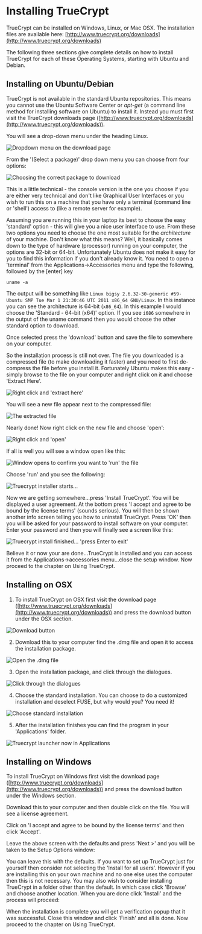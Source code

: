 
Installing TrueCrypt
====================

TrueCrypt can be installed on Windows, Linux, or Mac OSX. The installation files are available here: [http://www.truecrypt.org/downloads](http://www.truecrypt.org/downloads)

The following three sections give complete details on how to install TrueCrypt for each of these Operating Systems, starting with Ubuntu and Debian.

Installing on Ubuntu/Debian
---------------------------

TrueCrypt is not available in the standard Ubuntu repositories. This means you cannot use the Ubuntu Software Center or *apt-get* (a command line method for installing software on Ubuntu) to install it. Instead you must first visit the TrueCrypt downloads page ([http://www.truecrypt.org/downloads](http://www.truecrypt.org/downloads)).

You will see a drop-down menu under the heading Linux.

![Dropdown menu on the download page](tc_001.png)

From the '(Select a package)' drop down menu you can choose from four options:

![Choosing the correct package to download](tc_002.png)

This is a little technical - the console version is the one you choose if you are either very technical and don't like Graphical User Interfaces or you wish to run this on a machine that you have only a terminal (command line or 'shell') access to (like a remote server for example).

Assuming you are running this in your laptop its best to choose the easy 'standard' option - this will give you a nice user interface to use. From these two options you need to choose the one most suitable for the *architecture* of your machine. Don't know what this means? Well, it basically comes down to the type of hardware (processor) running on your computer, the options are 32-bit or 64-bit. Unfortunately Ubuntu does not make it easy for you to find this information if you don't already know it. You need to open a 'terminal' from the Applications->Accessories menu and type the following, followed by the [enter] key

    uname -a

The output will be something like `Linux bigsy 2.6.32-30-generic #59-Ubuntu SMP Tue Mar 1 21:30:46 UTC 2011 x86_64 GNU/Linux`. In this instance you can see the architecture is 64-bit (`x86_64`). In this example I would choose the 'Standard - 64-bit (x64)' option. If you see `i686` somewhere in the output of the uname command then you would choose the other standard option to download.

Once selected press the 'download' button and save the file to somewhere on your computer.

So the installation process is still not over. The file you downloaded is a compressed file (to make downloading it faster) and you need to first de-compress the file before you install it. Fortunately Ubuntu makes this easy - simply browse to the file on your computer and right click on it and choose 'Extract Here'.

![Right click and 'extract here'](tc_003.png)

You will see a new file appear next to the compressed file:

![The extracted file](tc_004.png)

Nearly done! Now right click on the new file and choose 'open':

![Right click and 'open'](tc_005.png)

If all is well you will see a window open like this:

![Window opens to confirm you want to 'run' the file](tc_006.png)

Choose 'run' and you see the following:

![Truecrypt installer starts...](tc_007.png)

Now we are getting somewhere...press 'Install TrueCrypt'. You will be displayed a user agreement. At the bottom press 'I accept and agree to be bound by the license terms' (sounds serious). You will then be shown another info screen telling you how to uninstall TrueCrypt. Press 'OK' then you will be asked for your password to install software on your computer. Enter your password and then you will finally see a screen like this:

![Truecrypt install finished... 'press Enter to exit'](tc_008.png)

Believe it or now your are done...TrueCrypt is installed and you can access it from the Applications->accessories menu...close the setup window. Now proceed to the chapter on Using TrueCrypt.

Installing on OSX
-----------------

 1. To install TrueCrypt on OSX first visit the download page ([http://www.truecrypt.org/downloads](http://www.truecrypt.org/downloads)) and press the download button under the OSX section.

 ![Download button](tc_009.jpg)

 2. Download this to your computer find the .dmg file and open it to access the installation package.

 ![Open the .dmg file](tc_010.jpg)

 3. Open the installation package, and click through the dialogues.

 ![Click through the dialogues](tc_011.jpg)

 4. Choose the standard installation. You can choose to do a customized installation and deselect FUSE, but why would you? You need it!

 ![Choose standard installation](tc_012.jpg)

 5. After the installation finishes you can find the program in your 'Applications' folder.

 ![Truecrypt launcher now in Applications](tc_013.jpg)

Installing on Windows
---------------------

To install TrueCrypt on Windows first visit the download page ([http://www.truecrypt.org/downloads](http://www.truecrypt.org/downloads)) and press the download button under the Windows section.

Download this to your computer and then double click on the file. You will see a license agreement.

Click on 'I accept and agree to be bound by the license terms' and then click 'Accept'.

Leave the above screen with the defaults and press 'Next >' and you will be taken to the Setup Options window:

You can leave this with the defaults. If you want to set up TrueCrypt just for yourself then consider not selecting the 'Install for all users'. However if you are installing this on your own machine and no one else uses the computer then this is not necessary. You may also wish to consider installing TrueCrypt in a folder other than the default. In which case click 'Browse' and choose another location. When you are done click 'Install' and the process will proceed:

When the installation is complete you will get a verification popup that it was successful. Close this window and click 'Finish' and all is done. Now proceed to the chapter on Using TrueCrypt.
